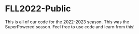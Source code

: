 # FLL2022-Public
This is all of our code for the 2022-2023 season. This was the SuperPowered season. Feel free to use code and learn from this!
